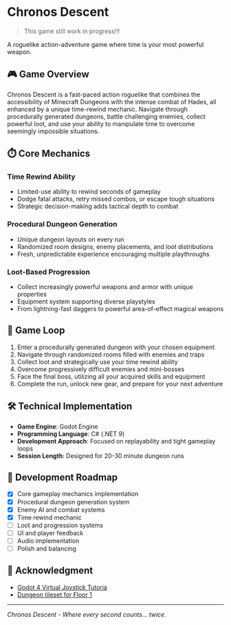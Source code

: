 # Chronos Descent

> This game still work in progress!!!

A roguelike action-adventure game where time is your most powerful weapon.

## 🎮 Game Overview

Chronos Descent is a fast-paced action roguelike that combines the accessibility of Minecraft Dungeons
with the intense combat of Hades, all enhanced by a unique time-rewind mechanic.
Navigate through procedurally generated dungeons, battle challenging enemies, collect powerful loot,
and use your ability to manipulate time to overcome seemingly impossible situations.

## ⏱️ Core Mechanics

### Time Rewind Ability
- Limited-use ability to rewind seconds of gameplay
- Dodge fatal attacks, retry missed combos, or escape tough situations
- Strategic decision-making adds tactical depth to combat

### Procedural Dungeon Generation
- Unique dungeon layouts on every run
- Randomized room designs, enemy placements, and loot distributions
- Fresh, unpredictable experience encouraging multiple playthroughs

### Loot-Based Progression
- Collect increasingly powerful weapons and armor with unique properties
- Equipment system supporting diverse playstyles
- From lightning-fast daggers to powerful area-of-effect magical weapons

## 🔄 Game Loop

1. Enter a procedurally generated dungeon with your chosen equipment
2. Navigate through randomized rooms filled with enemies and traps
3. Collect loot and strategically use your time rewind ability
4. Overcome progressively difficult enemies and mini-bosses
5. Face the final boss, utilizing all your acquired skills and equipment
6. Complete the run, unlock new gear, and prepare for your next adventure

## 🛠️ Technical Implementation

- **Game Engine**: Godot Engine
- **Programming Language**: C# (.NET 9)
- **Development Approach**: Focused on replayability and tight gameplay loops
- **Session Length**: Designed for 20-30 minute dungeon runs

## 🚀 Development Roadmap

- [x] Core gameplay mechanics implementation
- [x] Procedural dungeon generation system
- [x] Enemy AI and combat systems
- [x] Time rewind mechanic
- [ ] Loot and progression systems
- [ ] UI and player feedback
- [ ] Audio implementation
- [ ] Polish and balancing

## 🙏 Acknowledgment
- [Godot 4 Virtual Joystick Tutoria](https://www.youtube.com/watch?v=3YQxT3CepXU)
- [Dungeon tileset for Floor 1](https://snowhex.itch.io/dungeon-gathering)

<!-- ## 💻 Getting Started

### Prerequisites
- Godot Engine (latest version)
- .NET 9 SDK

### Installation
1. Clone this repository
2. Open the project in Godot Engine
3. Build and run the game

## 🤝 Contributing

Contributions are welcome! Please feel free to submit a Pull Request. -->

<!-- ## 📜 License

This project is licensed under the [MIT License](LICENSE). -->

---

*Chronos Descent - Where every second counts... twice.*
